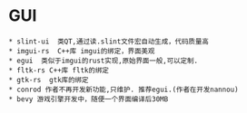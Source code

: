 # GUI

    * slint-ui  类QT,通过读.slint文件宏自动生成，代码质量高
    * imgui-rs  C++库 imgui的绑定，界面美观
    * egui  类似于imgui的rust实现,原始界面一般,可以定制.
    * fltk-rs C++库 fltk的绑定
    * gtk-rs  gtk库的绑定
    * conrod 作者不再开发新功能,只维护. 推荐egui.(作者在开发nannou)
    * bevy 游戏引擎开发中，随便一个界面编译后30MB